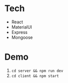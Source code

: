 # Tech

- React
- MaterialUI
- Express
- Mongoose

# Demo

1) `cd server && npm run dev`
2) `cd client && npm start`